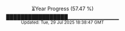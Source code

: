 <p align="center">
⏳Year Progress (57.47 %) <br>
█████████████████▁▁▁▁▁▁▁▁▁▁▁▁▁ <br>
<sub>Updated: Tue, 29 Jul 2025 18:38:47 GMT</sub>
</p>

